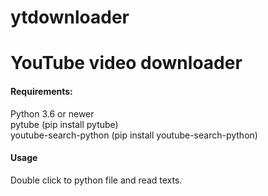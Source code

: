 # ytdownloader
<h1>YouTube video downloader</h1>

<h4>Requirements:</h4>
<p>Python 3.6 or newer<br>pytube (pip install pytube)<br>youtube-search-python (pip install youtube-search-python)</p>

<h4>Usage</h4>
<p>Double click to python file and read texts.</p>
